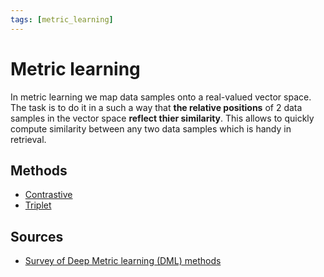 ```yaml
---
tags: [metric_learning]
---
```

# Metric learning

In metric learning we map data samples onto a real-valued vector space. The task
is to do it in a such a way that **the relative positions** of 2 data samples in
the vector space **reflect thier similarity**. This allows to quickly compute
similarity between any two data samples which is handy in retrieval.

## Methods

- [Contrastive](./contrastive_loss.md)
- [Triplet](./triplet_loss.md)


## Sources

- [Survey of Deep Metric learning (DML)
  methods](https://hav4ik.github.io/articles/deep-metric-learning-survey)
